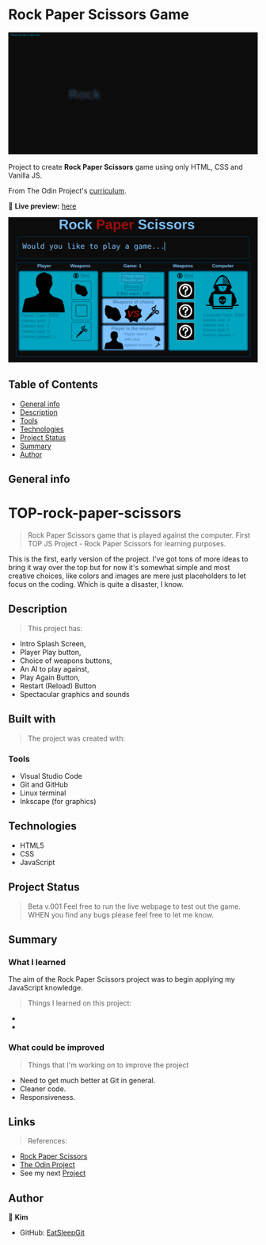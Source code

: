 # Rock Paper Scissors Game

![preview gif](/images/preview.gif) 

Project to create **Rock Paper Scissors** game using only HTML, CSS and Vanilla JS.

From The Odin Project's [curriculum](https://www.theodinproject.com/courses/foundations/lessons/rock-paper-scissors).

🔗 **Live preview:** [here](https://github.com/EatSleepGit/TOP-rock-paper-scissors/)

![Screenshot](/images/screenshot.png)

## Table of Contents
* [General info](#general-info)
* [Description](#description)
* [Tools](#tools)
* [Technologies](#technologies)
* [Project Status](#project-status)
* [Summary](#summary)
* [Author](#author)

## General info
# TOP-rock-paper-scissors
> Rock Paper Scissors game that is played against the computer. 
First TOP JS Project - Rock Paper Scissors for learning purposes.

This is the first, early version of the project.
I've got tons of more ideas to bring it way over the top but for now
it's somewhat simple and most creative choices, like colors and images 
are mere just placeholders to let focus on the coding. Which is quite a disaster,
I know.

## Description
> This project has:
* Intro Splash Screen,
* Player Play button,
* Choice of weapons buttons,
* An AI to play against,
* Play Again Button,
* Restart (Reload) Button
* Spectacular graphics and sounds
  
## Built with
> The project was created with:
### Tools
* Visual Studio Code
* Git and GitHub
* Linux terminal
* Inkscape (for graphics) 
## Technologies
* HTML5
* CSS
* JavaScript

## Project Status
> Beta v.001
Feel free to run the live webpage to test out the game. WHEN you find any bugs please feel free to let me know. 

## Summary

### What I learned
The aim of the Rock Paper Scissors project was to begin applying my JavaScript knowledge. 
> Things I learned on this project:
*
*

### What could be improved
> Things that I'm working on to improve the project
* Need to get much better at Git in general.
* Cleaner code.
* Responsiveness.

## Links
> References:
  * [Rock Paper Scissors](https://en.wikipedia.org/wiki/Rock%E2%80%93paper%E2%80%93scissors)
  * [The Odin Project](https://www.theodinproject.com/courses/foundations/lessons/rock-paper-scissors#introduction)
  * See my next [Project](https://github.com/)


## Author

👤 **Kim**
* GitHub: [EatSleepGit](https://github.com/EatSleepGit)